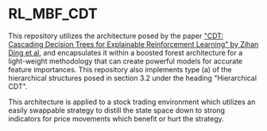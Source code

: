 # RL_MBF_CDT
This repository utilizes the architecture posed by the paper ["CDT: Cascading Decision Trees for Explainable Reinforcement Learning" by Zihan Ding et al](https://arxiv.org/abs/2011.07553), and encapsulates it within a boosted forest architecture for a light-weight methodology that can create powerful models for accurate feature importances. This repository also implements type (a) of the hierarchical structures posed in section 3.2 under the heading "Hierarchical CDT".

This architecture is applied to a stock trading environment which utilizes an easily swappable strategy to distill the state space down to strong indicators for price movements which benefit or hurt the strategy.
